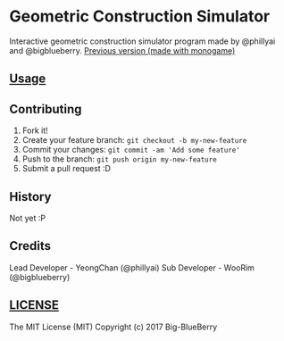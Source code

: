# Geometric Construction Simulator

Interactive geometric construction simulator program made by @phillyai and @bigblueberry.
[Previous version (made with monogame)](https://github.com/Big-Blueberry/GCS)

## [Usage](https://github.com/Big-BlueBerry/GCS.WPF/wiki)

## Contributing

1. Fork it!
2. Create your feature branch: `git checkout -b my-new-feature`
3. Commit your changes: `git commit -am 'Add some feature'`
4. Push to the branch: `git push origin my-new-feature`
5. Submit a pull request :D

## History

Not yet :P

## Credits

Lead Developer - YeongChan (@phillyai)
Sub Developer - WooRim (@bigblueberry)

## [LICENSE](/LICENSE)

The MIT License (MIT)
Copyright (c) 2017 Big-BlueBerry